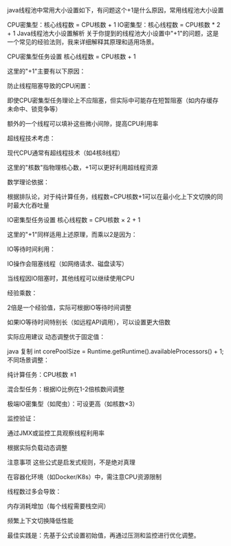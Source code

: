 java线程池中常用大小设置如下，有问题这个+1是什么原因，常用线程池大小设置

CPU密集型：核心线程数 = CPU核数 + 1
IO密集型：核心线程数 = CPU核数 * 2 + 1
Java线程池大小设置解析
关于你提到的线程池大小设置中"+1"的问题，这是一个常见的经验法则，我来详细解释其原理和适用场景。

CPU密集型任务设置
核心线程数 = CPU核数 + 1

这里的"+1"主要有以下原因：

防止线程阻塞导致的CPU闲置：

即使CPU密集型任务理论上不应阻塞，但实际中可能存在短暂阻塞（如内存缓存未命中、锁竞争等）

额外的一个线程可以填补这些微小间隙，提高CPU利用率

超线程技术考虑：

现代CPU通常有超线程技术（如4核8线程）

这里的"核数"指物理核心数，+1可以更好利用超线程资源

数学理论依据：

根据排队论，对于纯计算任务，线程数=CPU核数+1可以在最小化上下文切换的同时最大化吞吐量

IO密集型任务设置
核心线程数 = CPU核数 × 2 + 1

这里的"+1"同样适用上述原理，而乘以2是因为：

IO等待时间利用：

IO操作会阻塞线程（如网络请求、磁盘读写）

当线程因IO阻塞时，其他线程可以继续使用CPU

经验乘数：

2倍是一个经验值，实际可根据IO等待时间调整

如果IO等待时间特别长（如远程API调用），可以设置更大倍数

实际应用建议
动态调整优于固定值：

java
复制
int corePoolSize = Runtime.getRuntime().availableProcessors() + 1;
不同场景调整：

纯计算任务：CPU核数 ±1

混合型任务：根据IO比例在1-2倍核数间调整

极端IO密集型（如爬虫）：可设更高（如核数×3）

监控验证：

通过JMX或监控工具观察线程利用率

根据实际负载动态调整

注意事项
这些公式是启发式规则，不是绝对真理

在容器化环境（如Docker/K8s）中，需注意CPU资源限制

线程数过多会导致：

内存消耗增加（每个线程需要栈空间）

频繁上下文切换降低性能

最佳实践是：先基于公式设置初始值，再通过压测和监控进行优化调整。

